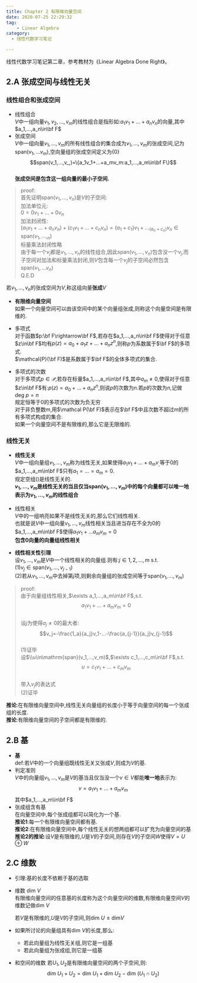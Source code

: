 ```yaml
---
title: Chapter 2 有限维向量空间
date: 2020-07-25 22:29:32
tag:
	- Linear Algebra
category: 
  - 线性代数学习笔记

---
```


线性代数学习笔记第二章，参考教材为《Linear Algebra Done Right》。

<!--more-->



## 2.A 张成空间与线性无关

### 线性组合和张成空间

- 线性组合  
  $V$中一组向量$v_1,v_2,...,v_m$的线性组合是指形如:$a_1v_1+...+a_nv_n$的向量,其中$a_1,...,a_n\in\bf F$
- 张成空间  
  $V$中一组向量$v_1,...,v_m$的所有线性组合的集合成为$v_1,...,v_m$的张成空间,记为span$(v_1,...v_m)$,空向量组的张成空间定义为$\{0\}$  
  $$span(v_1,...,v_,)=\{a_1v_1+...+a_mv_m:a_1,...,a_m\in\bf F\}$$  
  **张成空间是包含这一组向量的最小子空间.**

> proof:  
首先证明span$(v_1,...,v_n)$是$V$的子空间:  
加法单位元:  
$0=0v_1+...+0v_n$  
加法封闭性:  
$(a_1v_1+...+a_nv_n)+(c_1v_1+...+c_nv_n)=(a_1+c_1)v_1+..._(a_n+c_n)v_n\in \mathrm{span}(v_1,...,_n)$  
标量乘法封闭性略  
由于每一个$v_j$都是$v_1,...,v_n$的线性组合,因此span$(v_1,...,v_n)$包含没一个$v_j$,而子空间对加法和标量乘法封闭,则$V$包含每一个$v_j$的子空间必然包含span$(v_1,...v_n)$  
$\mathrm{Q.E.D}$  

若$v_1,...,v_n$的张成空间为$V$,称这组向量**张成**$V$

- **有限维向量空间**  
  如果一个向量空间可以由该空间中的某个向量组张成,则称这个向量空间是有限维的.

- 多项式  
  对于函数$p:\bf F\rightarrow\bf F$,若存在$a_1,...,a_n\in\bf F$使得对于任意$z\in\bf F$均有$p(z)=a_0+a_1z+...+a_nz^n$,则称$p$为系数属于$\bf F$的多项式.  
  $\mathcal{P}(\bf F)$是系数属于$\bf F$的全体多项式的集合.
- 多项式的次数  
  对于多项式$p\in\mathcal{P}$,若存在标量$a_1,...,a_n\in\bf F$,其中$a_m\neq 0$,使得对于任意$z\in\bf F$有:$p(z)=a_0+...+a_nz^n$,则说$p$的次数为$n$.若$p$的次数为$n$,记做$\mathrm{deg}\ p=n$  
  规定恒等于$0$的多项式的次数为负无穷  
  对于非负整数$m$,用$\mathcal P(\bf F)$表示在$\bf F$中且次数不超过$m$的所有多项式构成的集合.  
  如果一个向量空间不是有限维的,那么它是无限维的.

### 线性无关

- **线性无关**   
  $V$中一组向量组$v_1,...,v_m$称为线性无关,如果使得$a_1v_1+...+a_mv_,$等于$0$的$a_1,...,a_m\in\bf F$只有$a_1=...=a_m=0$.   
  规定空组$()$是线性无关的.  
  **$v_1,...,v_m$是线性无关的当且仅当$\mathrm{span}(v_1,...,v_m)$中的每个向量都可以唯一地表示为$v_1,...,v_m$的线性组合**

- 线性相关  
  $V$中的一组响亮如果不是线性无关的,那么它们线性相关.  
  也就是说$V$中一组向量$v_1,...,v_m$线性相关当且进当存在不全为$0$的$a_1,...,a_m\in\bf F$使得$a_1v_1+...a_mv_m=0$  
  **包含$0$向量的向量组线性相关**
- **线性相关性引理**   
  设$v_1,...,v_m$是$V$中一个线性相关的向量组.则有:$j\in{1,2,...,m}$ s.t.  
  (1)$v_j\in\mathrm{span}(v_1,...,v_{j-1})$  
  (2)若从$v_1,...,v_m$中去掉第$j$项,则剩余向量组的张成空间等于$\mathrm{span}(v_1,...,v_m)$

> proof:  
由于向量组线性相关,$\exists a_1,...,a_m\in\bf F$,s.t.  
$$a_1v_1+...+a_mv_m=0$$  
设$j$为使得$a_j\neq 0$的最大者:  
$$v_j=-\frac{1_a}{a_j}v_1-...-\frac{a_{j-1}}{a_j}v_{j-1}$$  
(1)证毕  
设$\\u\in\mathrm{span}(v_1,...,v_m)$,$\exists c_1,...,c_m\in\bf F$,s.t.  
$$u=c_1v_1+...+c_mv_m$$  
带入$v_j$的表达式  
(2)证毕

**推论**:在有限维向量空间中,线性无关向量组的长度小于等于向量空间的每一个张成组的长度.  
**推论**:有限维向量空间的子空间都是有限维的.  

## 2.B 基

- **基**    
  def:若$V$中的一个向量组既线性无关又张成$V$,则成为$V$的基.
- 判定准则  
  $V$中的向量组$v_1,...,v_m$是$V$的基当且仅当没一个$v\in V$都能**唯一地**表示为:
  $$v=a_1v_1+...+a_mv_m$$
  其中$a_1,...,a_m\in\bf F$
- 张成组含有基  
  在向量空间中,每个张成组都可以简化为一个基.  
  **推论1**:每一个有限维向量空间都有基.  
  **推论2**:在有限维向量空间中,每个线性无关的想两组都可以扩充为向量空间的基  
  **推论2的推论**:设$V$是有限维的,$U$是$V$的子空间,则存在$V$的子空间$W$使得$V=U\oplus W$

## 2.C 维数

- 引理:基的长度不依赖于基的选取

- 维数 $\mathrm{dim}\ V$  
  有限维向量空间的任意基的长度称为这个向量空间的维数,有限维向量空间$V$的维数记做$\mathrm{dim}\ V$  
  
  若$V$是有限维的,$U$是$V$的子空间,则$\mathrm{dim}\ U\leq\mathrm{dim} V$

- 如果所讨论的向量组具有$\mathrm{dim}\ V$的长度,那么:
  - 若此向量组为线性无关组,则它是一组基
  - 若此向量组为张成组,则它是一组基
- 和空间的维数
  若$U_1,U_2$是有限维向量空间的两个子空间,则:
  $$\mathrm{dim}\ U_1+U_2=\mathrm{dim}\ U_1+\mathrm{dim}\ U_2-\mathrm{dim}\ (U_1\cap U_2)$$

